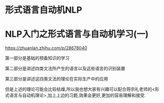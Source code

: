# 形式语言自动机NLP




# NLP入门之形式语言与自动机学习(一)

https://zhuanlan.zhihu.com/p/28678040


第一部分是基础的预备知识的学习

第二部分是讲述四类文法所产生的语言以及这些语言的识别装置

第三部分是讲述这四类文法的理论在实际生产中的应用

但是上述的理论可能会比较枯燥,所以我也想大家有兴趣可以配合蒋宗礼老师的<形式语言与自动机理论>,加上上边的习题,效果会更好,更加的容易理解和接受.






